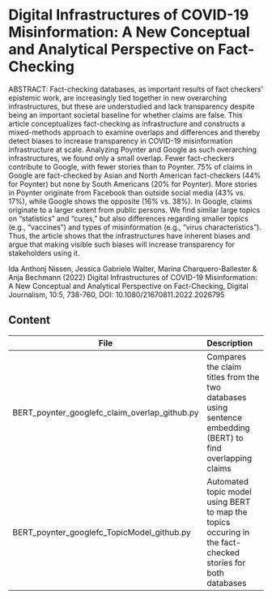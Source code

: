 # Digital Infrastructures of COVID-19 Misinformation: A New Conceptual and Analytical Perspective on Fact-Checking
ABSTRACT: Fact-checking databases, as important results of fact checkers’ epistemic work, are increasingly tied together in new overarching infrastructures, but these are understudied and lack transparency despite being an important societal baseline for whether claims are false. This article conceptualizes fact-checking as infrastructure and constructs a mixed-methods approach to examine overlaps and differences and thereby detect biases to increase transparency in COVID-19 misinformation infrastructure at scale. Analyzing Poynter and Google as such overarching infrastructures, we found only a small overlap. Fewer fact-checkers contribute to Google, with fewer stories than to Poynter. 75% of claims in Google are fact-checked by Asian and North American fact-checkers (44% for Poynter) but none by South Americans (20% for Poynter). More stories in Poynter originate from Facebook than outside social media (43% vs. 17%), while Google shows the opposite (16% vs. 38%). In Google, claims originate to a larger extent from public persons. We find similar large topics on “statistics” and “cures,” but also differences regarding smaller topics (e.g., “vaccines”) and types of misinformation (e.g., “virus characteristics”). Thus, the article shows that the infrastructures have inherent biases and argue that making visible such biases will increase transparency for stakeholders using it.

Ida Anthonj Nissen, Jessica Gabriele Walter, Marina Charquero-Ballester & Anja Bechmann (2022) Digital Infrastructures of COVID-19 Misinformation: A New Conceptual and Analytical Perspective on Fact-Checking, Digital Journalism, 10:5, 738-760, DOI: 10.1080/21670811.2022.2026795

## Content 

| File | Description|
|--------|:-----------|
| BERT_poynter_googlefc_claim_overlap_github.py | Compares the claim titles from the two databases using sentence embedding (BERT) to find overlapping claims |
| BERT_poynter_googlefc_TopicModel_github.py | Automated topic model using BERT to map the topics occuring in the fact-checked stories for both databases |
